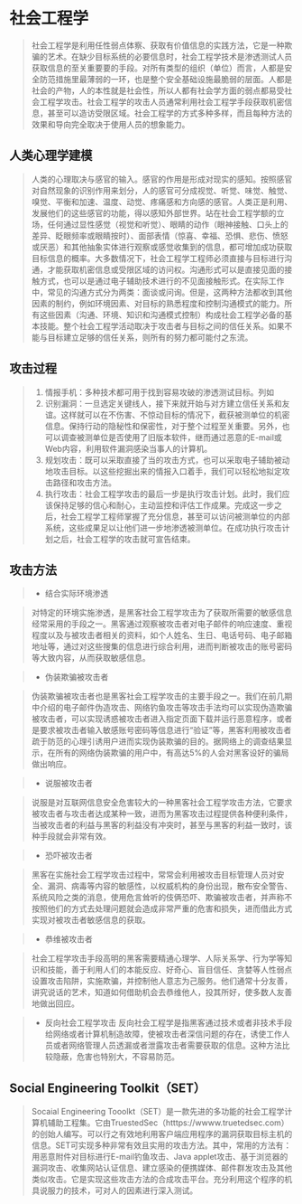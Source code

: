 # 社会工程学

> 社会工程学是利用任性弱点体察、获取有价值信息的实践方法，它是一种欺骗的艺术。在缺少目标系统的必要信息时，社会工程学技术是渗透测试人员获取信息的至关重要要的手段。对所有类型的组织（单位）而言，人都是安全防范措施里最薄弱的一环，也是整个安全基础设施最脆弱的层面。人都是社会的产物，人的本性就是社会性，所以人都有社会学方面的弱点都易受社会工程学攻击。社会工程学的攻击人员通常利用社会工程学手段获取机密信息，甚至可以造访受限区域。社会工程学的方式多种多样，而且每种方法的效果和导向完全取决于使用人员的想象能力。

## 人类心理学建模

> 人类的心理取决与感官的输入。感官的作用是形成对现实的感知。按照感官对自然现象的识别作用来划分，人的感官可分成视觉、听觉、味觉、触觉、嗅觉、平衡和加速、温度、动觉、疼痛感和方向感的感官。人类正是利用、发展他们的这些感官的功能，得以感知外部世界。站在社会工程学额的立场，任何通过显性感觉（视觉和听觉）、眼睛的动作（眼神接触、口头上的差异、眨眼频率或眼睛按时）、面部表情（惊喜、幸福、恐惧、悲伤、愤怒或厌恶）和其他抽象实体进行观察或感觉收集到的信息，都可增加成功获取目标信息的概率。大多数情况下，社会工程学工程师必须直接与目标进行沟通，才能获取机密信息或受限区域的访问权。沟通形式可以是直接见面的接触方式，也可以是通过电子辅助技术进行的不见面接触形式。在实际工作中，常见的沟通方式分为两类：面谈或问询。但是，这两种方法都收到其他因素的制约，例如环境因素、对目标的熟悉程度和控制沟通模式的能力。所有这些因素（沟通、环境、知识和沟通模式控制）构成社会工程学必备的基本技能。整个社会工程学活动取决于攻击者与目标之间的信任关系。如果不能与目标建立足够的信任关系，则所有的努力都可能付之东流。

## 攻击过程

> 1. 情报手机：多种技术都可用于找到容易攻破的渗透测试目标。列如
> 2. 识别漏洞：一旦选定关键线人，接下来就开始与对方建立信任关系和友谊。这样就可以在不伤害、不惊动目标的情况下，截获被测单位的机密信息。保持行动的隐秘性和保密性，对于整个过程至关重要。另外，也可以调查被测单位是否使用了旧版本软件，继而通过恶意的E-mail或Web内容，利用软件漏洞感染当事人的计算机。
> 3. 规划攻击：既可以采取直接了当的攻击方式，也可以采取电子辅助被动地攻击目标。以这些挖掘出来的情报入口着手，我们可以轻松地拟定攻击路径和攻击方法。
> 4. 执行攻击：社会工程学攻击的最后一步是执行攻击计划。此时，我们应该保持足够的信心和耐心，主动监控和评估工作成果。完成这一步之后，社会工程学工程师掌握了充分信息，甚至可以访问被测单位的内部系统，这些成果足以让他们进一步地渗透被测单位。在成功执行攻击计划之后，社会工程学的攻击就可宣告结束。

## 攻击方法

> - 结合实际环境渗透

>对特定的环境实施渗透，是黑客社会工程学攻击为了获取所需要的敏感信息经常采用的手段之一。黑客通过观察被攻击者对电子邮件的响应速度、重视程度以及与被攻击者相关的资料，如个人姓名、生日、电话号码、电子邮箱地址等，通过对这些搜集的信息进行综合利用，进而判断被攻击的账号密码等大致内容，从而获取敏感信息。

> - 伪装欺骗被攻击者

> 伪装欺骗被攻击者也是黑客社会工程学攻击的主要手段之一。我们在前几期中介绍的电子邮件伪造攻击、网络钓鱼攻击等攻击手法均可以实现伪造欺骗被攻击者，可以实现诱惑被攻击者进入指定页面下载并运行恶意程序，或者是要求被攻击者输入敏感账号密码等信息进行“验证”等，黑客利用被攻击者疏于防范的心理引诱用户进而实现伪装欺骗的目的。据网络上的调查结果显示，在所有的网络伪装欺骗的用户中，有高达5%的人会对黑客设好的骗局做出响应。

> - 说服被攻击者

> 说服是对互联网信息安全危害较大的一种黑客社会工程学攻击方法，它要求被攻击者与攻击者达成某种一致，进而为黑客攻击过程提供各种便利条件，当被攻击者的利益与黑客的利益没有冲突时，甚至与黑客的利益一致时，该种手段就会非常有效。

> - 恐吓被攻击者

> 黑客在实施社会工程学攻击过程中，常常会利用被攻击目标管理人员对安全、漏洞、病毒等内容的敏感性，以权威机构的身份出现，散布安全警告、系统风险之类的消息，使用危言耸听的伎俩恐吓、欺骗被攻击者，并声称不按照他们的方式去处理问题就会造成非常严重的危害和损失，进而借此方式实现对被攻击者敏感信息的获取。

> - 恭维被攻击者

> 社会工程学攻击手段高明的黑客需要精通心理学、人际关系学、行为学等知识和技能，善于利用人们的本能反应、好奇心、盲目信任、贪婪等人性弱点设置攻击陷阱，实施欺骗，并控制他人意志为己服务。他们通常十分友善，讲究说话的艺术，知道如何借助机会去恭维他人，投其所好，使多数人友善地做出回应。

> - 反向社会工程学攻击
> 反向社会工程学是指黑客通过技术或者非技术手段给网络或者计算机制造故障，使被攻击者深信问题的存在，诱使工作人员或者网络管理人员透漏或者泄露攻击者需要获取的信息。这种方法比较隐蔽，危害也特别大，不容易防范。

## Social Engineering Toolkit（SET）
 
> Socaial Engineering Tooolkt（SET）是一款先进的多功能的社会工程学计算机辅助工程集。它由TruestedSec（htttps://wwww.truetedsec.com）的创始人编写。可以行之有效地利用客户端应用程序的漏洞获取目标主机的信息。SET可实现多种非常有效且实用的攻击方法。其中，常用的方法有：用恶意附件对目标进行E-mail钓鱼攻击、Java applet攻击、基于浏览器的漏洞攻击、收集网站认证信息、建立感染的便携媒体、邮件群发攻击及其他类似攻击。它是实现这些攻击方法的合成攻击平台。充分利用这个程序的机具说服力的技术，可对人的因素进行深入测试。
